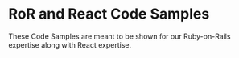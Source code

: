 # RoR and React Code Samples
These Code Samples are meant to be shown for our Ruby-on-Rails expertise along with React expertise.